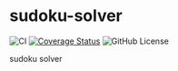 # sudoku-solver

[//]: # (![CI]&#40;https://github.com/ViKuzmin/sudoku-solver/workflows/CI/badge.svg&#41;)
![CI](https://github.com/ViKuzmin/sudoku-solver/workflows/Quality/badge.svg)
[![Coverage Status](https://coveralls.io/repos/github/ViKuzmin/sudoku-solver/badge.svg)](https://coveralls.io/github/ViKuzmin/sudoku-solver)
![GitHub License](https://img.shields.io/github/license/ViKuzmin/sudoku-solver)


sudoku solver